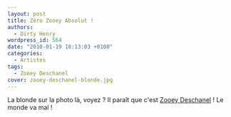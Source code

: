 ```yaml
---
layout: post
title: Zéro Zooey Absolut !
authors:
  - Dirty Henry
wordpress_id: 564
date: "2010-01-19 18:13:03 +0100"
categories:
  - Artistes
tags:
  - Zooey Deschanel
cover: zooey-deschanel-blonde.jpg
---
```


La blonde sur la photo là, voyez ? Il paraît que c'est
[Zooey Deschanel](http://facebook.com/absolut) ! Le monde va mal !
